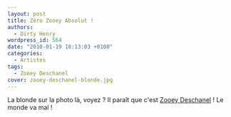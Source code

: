 ```yaml
---
layout: post
title: Zéro Zooey Absolut !
authors:
  - Dirty Henry
wordpress_id: 564
date: "2010-01-19 18:13:03 +0100"
categories:
  - Artistes
tags:
  - Zooey Deschanel
cover: zooey-deschanel-blonde.jpg
---
```


La blonde sur la photo là, voyez ? Il paraît que c'est
[Zooey Deschanel](http://facebook.com/absolut) ! Le monde va mal !
